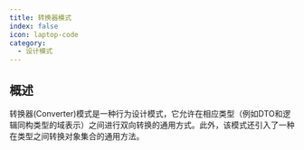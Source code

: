 ```yaml
---
title: 转换器模式
index: false
icon: laptop-code
category:
  - 设计模式
---
```


## 概述

转换器(Converter)模式是一种行为设计模式，它允许在相应类型（例如DTO和逻辑同构类型的域表示）之间进行双向转换的通用方式。此外，该模式还引入了一种在类型之间转换对象集合的通用方法。